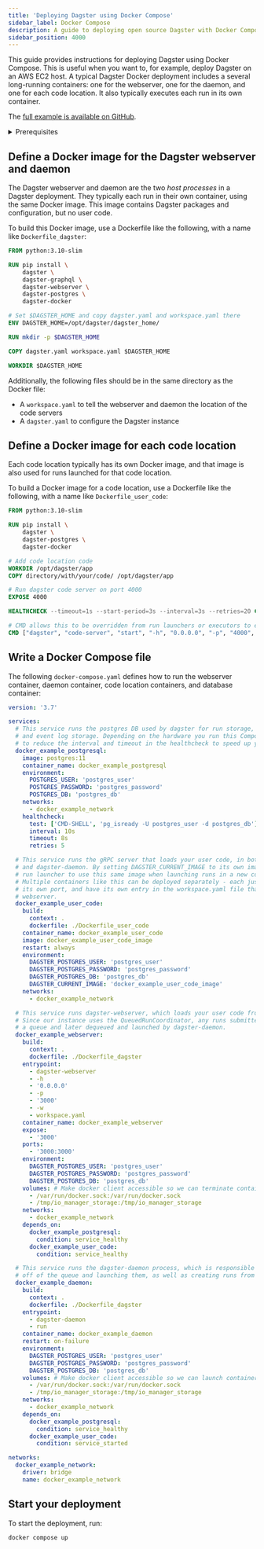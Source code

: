 ```yaml
---
title: 'Deploying Dagster using Docker Compose'
sidebar_label: Docker Compose
description: A guide to deploying open source Dagster with Docker Compose.
sidebar_position: 4000
---
```


This guide provides instructions for deploying Dagster using Docker Compose. This is useful when you want to, for example, deploy Dagster on an AWS EC2 host. A typical Dagster Docker deployment includes a several long-running containers: one for the webserver, one for the daemon, and one for each code location. It also typically executes each run in its own container.

The [full example is available on GitHub](https://github.com/dagster-io/dagster/blob/master/examples/deploy_docker).

<details>
  <summary>Prerequisites</summary>- Familiarity with Docker and Docker Compose - Familiarity with `dagster.yaml`
  instance configuration - Familiarity with `workspace.yaml` code location configuration
</details>

## Define a Docker image for the Dagster webserver and daemon

The Dagster webserver and daemon are the two _host processes_ in a Dagster deployment. They typically each run in their own container, using the same Docker image. This image contains Dagster packages and configuration, but no user code.

To build this Docker image, use a Dockerfile like the following, with a name like `Dockerfile_dagster`:

```dockerfile
FROM python:3.10-slim

RUN pip install \
    dagster \
    dagster-graphql \
    dagster-webserver \
    dagster-postgres \
    dagster-docker

# Set $DAGSTER_HOME and copy dagster.yaml and workspace.yaml there
ENV DAGSTER_HOME=/opt/dagster/dagster_home/

RUN mkdir -p $DAGSTER_HOME

COPY dagster.yaml workspace.yaml $DAGSTER_HOME

WORKDIR $DAGSTER_HOME
```

Additionally, the following files should be in the same directory as the Docker file:

- A `workspace.yaml` to tell the webserver and daemon the location of the code servers
- A `dagster.yaml` to configure the Dagster instance

## Define a Docker image for each code location

Each code location typically has its own Docker image, and that image is also used for runs launched for that code location.

To build a Docker image for a code location, use a Dockerfile like the following, with a name like `Dockerfile_user_code`:

```dockerfile
FROM python:3.10-slim

RUN pip install \
    dagster \
    dagster-postgres \
    dagster-docker

# Add code location code
WORKDIR /opt/dagster/app
COPY directory/with/your/code/ /opt/dagster/app

# Run dagster code server on port 4000
EXPOSE 4000

HEALTHCHECK --timeout=1s --start-period=3s --interval=3s --retries=20 CMD ["dagster", "api", "grpc-health-check", "-p", "4000"]

# CMD allows this to be overridden from run launchers or executors to execute runs and steps
CMD ["dagster", "code-server", "start", "-h", "0.0.0.0", "-p", "4000", "-f", "definitions.py"]
```

## Write a Docker Compose file

The following `docker-compose.yaml` defines how to run the webserver container, daemon container, code location containers, and database container:

```yaml title="docker-compose.yaml"
version: '3.7'

services:
  # This service runs the postgres DB used by dagster for run storage, schedule storage,
  # and event log storage. Depending on the hardware you run this Compose on, you may be able
  # to reduce the interval and timeout in the healthcheck to speed up your `docker-compose up` times.
  docker_example_postgresql:
    image: postgres:11
    container_name: docker_example_postgresql
    environment:
      POSTGRES_USER: 'postgres_user'
      POSTGRES_PASSWORD: 'postgres_password'
      POSTGRES_DB: 'postgres_db'
    networks:
      - docker_example_network
    healthcheck:
      test: ['CMD-SHELL', 'pg_isready -U postgres_user -d postgres_db']
      interval: 10s
      timeout: 8s
      retries: 5

  # This service runs the gRPC server that loads your user code, in both dagster-webserver
  # and dagster-daemon. By setting DAGSTER_CURRENT_IMAGE to its own image, we tell the
  # run launcher to use this same image when launching runs in a new container as well.
  # Multiple containers like this can be deployed separately - each just needs to run on
  # its own port, and have its own entry in the workspace.yaml file that's loaded by the
  # webserver.
  docker_example_user_code:
    build:
      context: .
      dockerfile: ./Dockerfile_user_code
    container_name: docker_example_user_code
    image: docker_example_user_code_image
    restart: always
    environment:
      DAGSTER_POSTGRES_USER: 'postgres_user'
      DAGSTER_POSTGRES_PASSWORD: 'postgres_password'
      DAGSTER_POSTGRES_DB: 'postgres_db'
      DAGSTER_CURRENT_IMAGE: 'docker_example_user_code_image'
    networks:
      - docker_example_network

  # This service runs dagster-webserver, which loads your user code from the user code container.
  # Since our instance uses the QueuedRunCoordinator, any runs submitted from the webserver will be put on
  # a queue and later dequeued and launched by dagster-daemon.
  docker_example_webserver:
    build:
      context: .
      dockerfile: ./Dockerfile_dagster
    entrypoint:
      - dagster-webserver
      - -h
      - '0.0.0.0'
      - -p
      - '3000'
      - -w
      - workspace.yaml
    container_name: docker_example_webserver
    expose:
      - '3000'
    ports:
      - '3000:3000'
    environment:
      DAGSTER_POSTGRES_USER: 'postgres_user'
      DAGSTER_POSTGRES_PASSWORD: 'postgres_password'
      DAGSTER_POSTGRES_DB: 'postgres_db'
    volumes: # Make docker client accessible so we can terminate containers from the webserver
      - /var/run/docker.sock:/var/run/docker.sock
      - /tmp/io_manager_storage:/tmp/io_manager_storage
    networks:
      - docker_example_network
    depends_on:
      docker_example_postgresql:
        condition: service_healthy
      docker_example_user_code:
        condition: service_healthy

  # This service runs the dagster-daemon process, which is responsible for taking runs
  # off of the queue and launching them, as well as creating runs from schedules or sensors.
  docker_example_daemon:
    build:
      context: .
      dockerfile: ./Dockerfile_dagster
    entrypoint:
      - dagster-daemon
      - run
    container_name: docker_example_daemon
    restart: on-failure
    environment:
      DAGSTER_POSTGRES_USER: 'postgres_user'
      DAGSTER_POSTGRES_PASSWORD: 'postgres_password'
      DAGSTER_POSTGRES_DB: 'postgres_db'
    volumes: # Make docker client accessible so we can launch containers using host docker
      - /var/run/docker.sock:/var/run/docker.sock
      - /tmp/io_manager_storage:/tmp/io_manager_storage
    networks:
      - docker_example_network
    depends_on:
      docker_example_postgresql:
        condition: service_healthy
      docker_example_user_code:
        condition: service_started

networks:
  docker_example_network:
    driver: bridge
    name: docker_example_network
```

## Start your deployment

To start the deployment, run:

```shell
docker compose up
```
